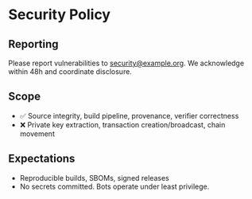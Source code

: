 # Security Policy

## Reporting
Please report vulnerabilities to security@example.org. We acknowledge within 48h and coordinate disclosure.

## Scope
- ✅ Source integrity, build pipeline, provenance, verifier correctness
- ❌ Private key extraction, transaction creation/broadcast, chain movement

## Expectations
- Reproducible builds, SBOMs, signed releases
- No secrets committed. Bots operate under least privilege.
